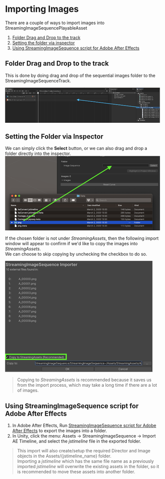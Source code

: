 # Importing Images

There are a couple of ways to import images into StreamingImageSequencePlayableAsset

1. [Folder Drag and Drop to the track](#folder-drag-and-drop-to-the-track)
1. [Setting the folder via inspector](#setting-the-folder-via-inspector)
1. [Using StreamingImageSequence script for Adobe After Effects](#using-streamingImageSequence-script-for-adobe-after-effects)

## Folder Drag and Drop to the track

This is done by doing drag and drop of the sequential images folder to the StreamingImageSequenceTrack.

![DragAndDropFolder](../images/DragAndDropFolder.png)

## Setting the Folder via Inspector

We can simply click the **Select** button, or we can also drag and drop a folder directly into the inspector.
![DragAndDropInspector](../images/DragAndDropInspector.png)

If the chosen folder is not under *StreamingAssets*, then the following import window will appear to confirm if we'd like to copy the images into *StreamingAssets*.   
We can choose to skip copying by unchecking the checkbox to do so.

![ImporterWindow](../images/ImporterWindow.png)

> Copying to *StreamingAssets* is recommended because it saves us from the import process, which may take a long time if there are a lot of images.

## Using StreamingImageSequence script for Adobe After Effects

1. In Adobe After Effects, Run [StreamingImageSequence script for Adobe After Effects](https://github.com/unity3d-jp/StreamingImageSequence/tree/dev/AE~/Plugins) to export the images into a folder.
2. In Unity, click the menu: Assets -> StreamingImageSequence -> Import AE Timeline, and select the *jstimeline* file in the exported folder.

> This import will also create/setup the required Director and Image objects in the Assets/{jstimeline_name} folder.  
Importing a *jstimeline* which has the same file name as a previously imported *jstimeline* will overwrite the existing assets in the folder, 
so it is recommended to move these assets into another folder.
